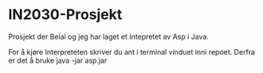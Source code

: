 # IN2030-Prosjekt
Prosjekt der Belal og jeg har laget et Intepretet av Asp i Java.

For å kjøre Interpreteten skriver du ant i terminal vinduet inni repoet.
Derfra er det å bruke java -jar asp.jar <filnavnet>
